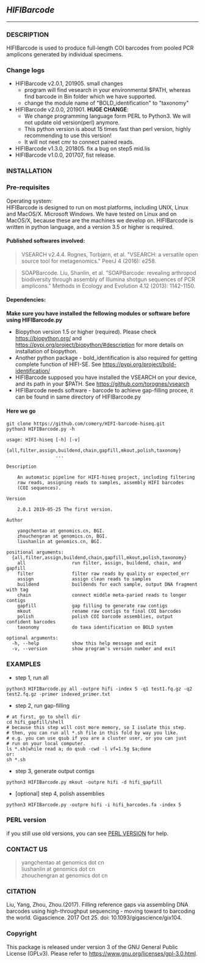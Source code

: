 ## *HIFIBarcode*
---

### DESCRIPTION
HIFIBarcode is used to produce full-length COI barcodes from pooled PCR amplicons generated by individual specimens.


### Change logs
- HIFIBarcode v2.0.1, 201905. small changes
	- program will find vesearch in your environmental $PATH, whereas find barcode in Bin folder which we have supported.
	- change the module name of "BOLD_identification" to "taxonomy"
- HIFIBarcode v2.0.0, 201901. <b>HUGE CHANGE</b>: 
	- We change programming language form PERL to Python3. We will not update old version(perl) anymore. 
	- This python version is about 15 times fast than perl version, highly recommending to use this version!
	- It will not neet cmr to connect paired reads.
- HIFIBarcode v1.3.0, 201805. fix a bug on step5 mid.lis
- HIFIBarcode v1.0.0, 201707, fist release.

### INSTALLATION

### Pre-requisites
Operating system:  
HIFIBarcode is designed to run on most platforms, including UNIX, Linux and MacOS/X. Microsoft Windows. We have tested on Linux and on MacOS/X, because these are the machines we develop on. HIFIBarcode is written in python language, and a version 3.5 or higher is required.

#### Published softwares involved:
>VSEARCH v2.4.4. Rognes, Torbjørn, et al. "VSEARCH: a versatile open source tool for metagenomics." PeerJ 4 (2016): e258.   

>SOAPBarcode. Liu, Shanlin, et al. "SOAPBarcode: revealing arthropod biodiversity through assembly of Illumina shotgun sequences of PCR amplicons." Methods in Ecology and Evolution 4.12 (2013): 1142-1150.


#### Dependencies:
<b>Make sure you have installed the fellowing modules or software before using HIFIBarcode.py</b>

- Biopython version 1.5 or higher (required). Please check https://biopython.org/ and https://pypi.org/project/biopython/#description for more details on installation of biopython.
- Another python package - bold_identification is also required for getting complete function of HIFI-SE. See https://pypi.org/project/bold-identification/
- HIFIBarcode supposed you have installed the VSEARCH on your device, and its path in your $PATH. See https://github.com/torognes/vsearch
- HIFIBarcode needs software - barcode to achieve gap-filling procee, it can be found in same directory of HIFIBarcode.py

#### Here we go
```
git clone https://github.com/comery/HIFI-barcode-hiseq.git
python3 HIFIBarcode.py -h
```
	
```text
usage: HIFI-hiseq [-h] [-v]
                  {all,filter,assign,buildend,chain,gapfill,mkout,polish,taxonomy}
                  ...

Description

    An automatic pipeline for HIFI-hiseq project, including filtering
    raw reads, assigning reads to samples, assembly HIFI barcodes
    (COI sequences).

Version

    2.0.1 2019-05-25 The first version.

Author

    yangchentao at genomics.cn, BGI.
    zhouchengran at genomics.cn, BGI.
    liushanlin at genomics.cn, BGI.

positional arguments:
  {all,filter,assign,buildend,chain,gapfill,mkout,polish,taxonomy}
    all                 run filter, assign, buildend, chain, and gapfill
    filter              filter raw reads by quality or expected_err
    assign              assign clean reads to samples
    buildend            buildends for each sample, output DNA fragment with tag
    chain               connect middle meta-paried reads to longer contigs
    gapfill             gap filling to generate raw contigs
    mkout               rename raw contigs to final COI barcodes
    polish              polish COI barcode assemblies, output confident barcodes
    taxonomy            do taxa identification on BOLD system

optional arguments:
  -h, --help            show this help message and exit
  -v, --version         show program's version number and exit
```



### EXAMPLES
- step 1, run all

```shell
python3 HIFIBarcode.py all -outpre hifi -index 5 -q1 test1.fq.gz -q2 test2.fq.gz -primer indexed_primer.txt
```
- step 2, run gap-filling  

```text
# at first, go to shell dir
cd hifi_gapfill/shell
# because this step will cost more memory, so I isolate this step.  
# then, you can run all *.sh file in this fold by way you like.  
# e.g. you can use qsub if you are a cluster user, or you can just  
# run on your local computer.  
ls *.sh|while read a; do qsub -cwd -l vf=1.5g $a;done
or:
sh *.sh
```

- step 3, generate output contigs  

```shell
python3 HIFIBarcode.py mkout -outpre hifi -d hifi_gapfill
```

- [optional] step 4, polish assemblies

```shell
python3 HIFIBarcode.py -outpre hifi -i hifi_barcodes.fa -index 5 
```

### PERL version
if you still use old versions, you can see [PERL VERSION](./Perl_version/PERL_Version.md) for help.

### CONTACT US

>yangchentao at genomics dot cn  
liushanlin at genomics dot cn  
zhouchengran at genomics dot cn  

### CITATION
Liu, Yang, Zhou, Zhou.(2017). Filling reference gaps via assembling DNA barcodes using high-throughput sequencing - moving toward to barcoding the world. Gigascience. 2017 Oct 25. doi: 10.1093/gigascience/gix104.


### Copyright
This package is released under version 3 of the GNU General Public License (GPLv3). Please refer to https://www.gnu.org/licenses/gpl-3.0.html.
